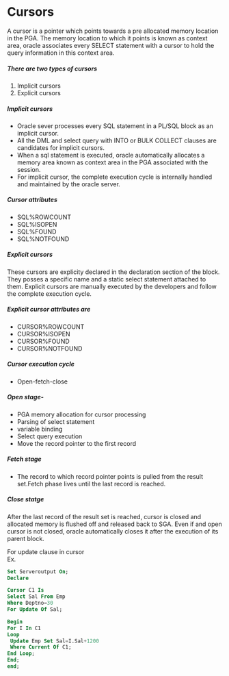 # Cursors
A cursor is a pointer which points towards a pre allocated memory location in the PGA. The memory location to which it points is known as context area, oracle associates every SELECT statement with a cursor to hold the query information in this context area.

##### There are two types of cursors
1. Implicit cursors
2. Explicit cursors

##### Implicit cursors
* Oracle sever processes every SQL statement in a PL/SQL block as an implicit cursor.
* All the DML and select query with INTO or BULK COLLECT clauses are candidates for implicit cursors.
* When a sql statement is executed, oracle automatically allocates a memory area known as context area in the PGA associated with the session.
* For implicit cursor, the complete execution cycle is internally handled and maintained by the oracle server.

##### Cursor attributes
* SQL%ROWCOUNT
* SQL%ISOPEN
* SQL%FOUND
* SQL%NOTFOUND

##### Explicit cursors
These cursors are explicity declared in the declaration section of the block. They posses a specific name and a static select statement attached to them. Explicit cursors are manually executed by the developers and follow the complete execution cycle.

##### Explicit cursor attributes are
* CURSOR%ROWCOUNT
* CURSOR%ISOPEN
* CURSOR%FOUND
* CURSOR%NOTFOUND

##### Cursor execution cycle
* Open-fetch-close

##### Open stage- 
* PGA memory allocation for cursor processing
* Parsing of select statement
* variable binding
* Select query execution
* Move the record pointer to the first record

##### Fetch stage
* The record to which record pointer points is pulled from the result set.Fetch phase lives until the last record is reached.

##### Close statge
After the last record of the result set is reached, cursor is closed and allocated memory is flushed off and released back to SGA. Even if and open cursor is not closed, oracle automatically closes it after the execution of its parent block.  

For update clause in cursor  
Ex.  
```sql
Set Serveroutput On;
Declare

Cursor C1 Is
Select Sal From Emp
Where Deptno=30
For Update Of Sal;

Begin
For I In C1
Loop
 Update Emp Set Sal=I.Sal+1200
 Where Current Of C1;
End Loop;
End;
end;
```
